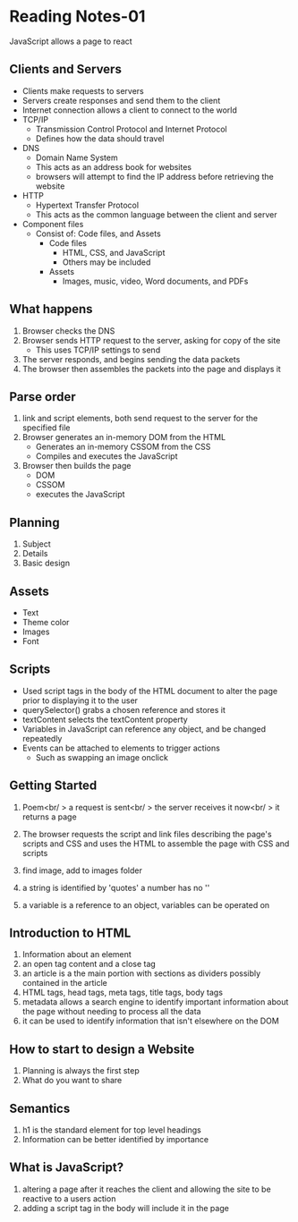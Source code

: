 # Reading Notes-01

JavaScript allows a page to react

## Clients and Servers

- Clients make requests to servers
- Servers create responses and send them to the client
- Internet connection allows a client to connect to the world
- TCP/IP
  - Transmission Control Protocol and Internet Protocol
  - Defines how the data should travel
- DNS
  - Domain Name System
  - This acts as an address book for websites
  - browsers will attempt to find the IP address before retrieving the website
- HTTP
  - Hypertext Transfer Protocol
  - This acts as the common language between the client and server
- Component files
  - Consist of: Code files, and Assets
    - Code files
      - HTML, CSS, and JavaScript
      - Others may be included
    - Assets
      - Images, music, video, Word documents, and PDFs

## What happens

1. Browser checks the DNS
2. Browser sends HTTP request to the server, asking for copy of the site
   - This uses TCP/IP settings to send
3. The server responds, and begins sending the data packets
4. The browser then assembles the packets into the page and displays it

## Parse order

1. link and script elements, both send request to the server for the specified file
2. Browser generates an in-memory DOM from the HTML
   - Generates an in-memory CSSOM from the CSS
   - Compiles and executes the JavaScript
3. Browser then builds the page
   - DOM
   - CSSOM
   - executes the JavaScript

## Planning

1. Subject
2. Details
3. Basic design

## Assets

- Text
- Theme color
- Images
- Font

## Scripts

- Used script tags in the body of the HTML document to alter the page prior to displaying it to the user
- querySelector() grabs a chosen reference and stores it
- textContent selects the textContent property
- Variables in JavaScript can reference any object, and be changed repeatedly
- Events can be attached to elements to trigger actions
  - Such as swapping an image onclick

## Getting Started

1. Poem<br/ > a request is sent<br/ >  the server receives it now<br/ >  it returns a page

2. The browser requests the script and link files describing the page's scripts and CSS and uses the HTML to assemble the page with CSS and scripts
3. find image, add to images folder
4. a string is identified by 'quotes' a number has no ''
5. a variable is a reference to an object, variables can be operated on

## Introduction to HTML

1. Information about an element
2. an open tag content and a close tag
3. an article is a the main portion with sections as dividers possibly contained in the article
4. HTML tags, head tags, meta tags, title tags, body tags
5. metadata allows a search engine to identify important information about the page without needing to process all the data
6. it can be used to identify information that isn't elsewhere on the DOM

## How to start to design a Website

1. Planning is always the first step
2. What do you want to share

## Semantics

1. h1 is the standard element for top level headings
2. Information can be better identified by importance

## What is JavaScript?

1. altering a page after it reaches the client and allowing the site to be reactive to a users action
2. adding a script tag in the body will include it in the page
